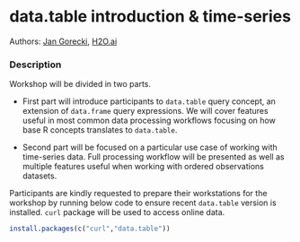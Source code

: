 # data.table introduction & time-series

Authors: [Jan Gorecki](https://github.com/jangorecki), [H2O.ai](https://www.h2o.ai)

### Description

Workshop will be divided in two parts.

- First part will introduce participants to `data.table` query concept, an extension of `data.frame` query expressions. We will cover features useful in most common data processing workflows focusing on how base R concepts translates to `data.table`.

- Second part will be focused on a particular use case of working with time-series data. Full processing workflow will be presented as well as multiple features useful when working with ordered observations datasets.

Participants are kindly requested to prepare their workstations for the workshop by running below code to ensure recent `data.table` version is installed. `curl` package will be used to access online data.
```r
install.packages(c("curl","data.table"))
```
